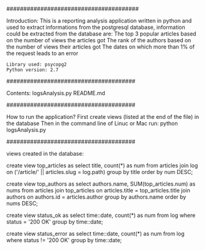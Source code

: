 #######################################

Introduction:
	This is a reporting analysis application written in python and used to extract informations from the postgresql database, 
	information could be extracted from the database are:
		The top 3 popular articles based on the number of views the articles got
		The rank of the authors based on the number of views their articles got
		The dates on which more than 1% of the request leads to an error

	Library used: psycopg2
	Python version: 2.7



######################################

Contents:
	logsAnalysis.py
	README.md


######################################

How to run the application?
	First create views (listed at the end of the file) in the database
	Then in the command line of Linuc or Mac run: python logsAnalysis.py



######################################

views created in the database:

create view top_articles as 
	select title, count(*) as num 
	from articles 
	join log on ('/article/' || articles.slug = log.path) 
	group by title 
	order by num DESC;

create view top_authors as 
	select authors.name, SUM(top_articles.num) as nums 
	from articles 
	join top_articles on articles.title = top_articles.title 
	join authors on authors.id = articles.author 
	group by authors.name 
	order by nums DESC;



create view status_ok as
	select time::date, count(*) as num 
	from log where status = '200 OK' 
	group by time::date;


create view status_error as
	select time::date, count(*) as num 
	from log where status != '200 OK' 
	group by time::date;

